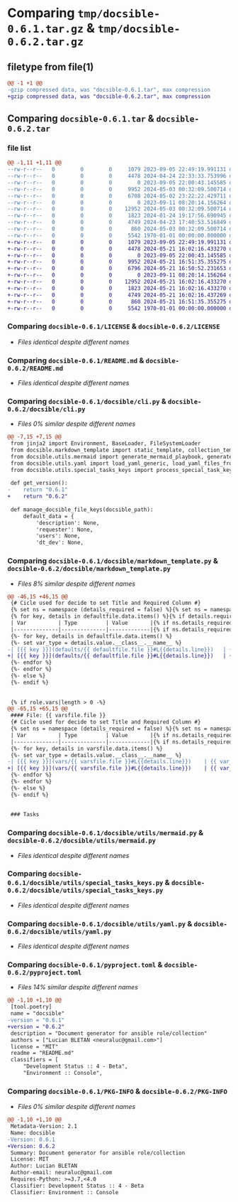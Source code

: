 # Comparing `tmp/docsible-0.6.1.tar.gz` & `tmp/docsible-0.6.2.tar.gz`

## filetype from file(1)

```diff
@@ -1 +1 @@
-gzip compressed data, was "docsible-0.6.1.tar", max compression
+gzip compressed data, was "docsible-0.6.2.tar", max compression
```

## Comparing `docsible-0.6.1.tar` & `docsible-0.6.2.tar`

### file list

```diff
@@ -1,11 +1,11 @@
--rw-r--r--   0        0        0     1079 2023-09-05 22:49:19.991131 docsible-0.6.1/LICENSE
--rw-r--r--   0        0        0     4478 2024-04-24 22:33:33.753996 docsible-0.6.1/README.md
--rw-r--r--   0        0        0        0 2023-09-05 22:00:43.145585 docsible-0.6.1/docsible/__init__.py
--rw-r--r--   0        0        0     9952 2024-05-03 00:32:09.500714 docsible-0.6.1/docsible/cli.py
--rw-r--r--   0        0        0     6708 2024-05-02 23:22:22.429711 docsible-0.6.1/docsible/markdown_template.py
--rw-r--r--   0        0        0        0 2023-09-11 08:20:14.156264 docsible-0.6.1/docsible/utils/__init__.py
--rw-r--r--   0        0        0    12952 2024-05-03 00:32:09.500714 docsible-0.6.1/docsible/utils/mermaid.py
--rw-r--r--   0        0        0     1823 2024-01-24 19:17:56.690945 docsible-0.6.1/docsible/utils/special_tasks_keys.py
--rw-r--r--   0        0        0     4749 2024-04-23 17:40:53.516849 docsible-0.6.1/docsible/utils/yaml.py
--rw-r--r--   0        0        0      860 2024-05-03 00:32:09.500714 docsible-0.6.1/pyproject.toml
--rw-r--r--   0        0        0     5542 1970-01-01 00:00:00.000000 docsible-0.6.1/PKG-INFO
+-rw-r--r--   0        0        0     1079 2023-09-05 22:49:19.991131 docsible-0.6.2/LICENSE
+-rw-r--r--   0        0        0     4478 2024-05-21 16:02:16.433270 docsible-0.6.2/README.md
+-rw-r--r--   0        0        0        0 2023-09-05 22:00:43.145585 docsible-0.6.2/docsible/__init__.py
+-rw-r--r--   0        0        0     9952 2024-05-21 16:51:35.355275 docsible-0.6.2/docsible/cli.py
+-rw-r--r--   0        0        0     6796 2024-05-21 16:50:52.231653 docsible-0.6.2/docsible/markdown_template.py
+-rw-r--r--   0        0        0        0 2023-09-11 08:20:14.156264 docsible-0.6.2/docsible/utils/__init__.py
+-rw-r--r--   0        0        0    12952 2024-05-21 16:02:16.433270 docsible-0.6.2/docsible/utils/mermaid.py
+-rw-r--r--   0        0        0     1823 2024-05-21 16:02:16.433270 docsible-0.6.2/docsible/utils/special_tasks_keys.py
+-rw-r--r--   0        0        0     4749 2024-05-21 16:02:16.437269 docsible-0.6.2/docsible/utils/yaml.py
+-rw-r--r--   0        0        0      860 2024-05-21 16:51:35.355275 docsible-0.6.2/pyproject.toml
+-rw-r--r--   0        0        0     5542 1970-01-01 00:00:00.000000 docsible-0.6.2/PKG-INFO
```

### Comparing `docsible-0.6.1/LICENSE` & `docsible-0.6.2/LICENSE`

 * *Files identical despite different names*

### Comparing `docsible-0.6.1/README.md` & `docsible-0.6.2/README.md`

 * *Files identical despite different names*

### Comparing `docsible-0.6.1/docsible/cli.py` & `docsible-0.6.2/docsible/cli.py`

 * *Files 0% similar despite different names*

```diff
@@ -7,15 +7,15 @@
 from jinja2 import Environment, BaseLoader, FileSystemLoader 
 from docsible.markdown_template import static_template, collection_template
 from docsible.utils.mermaid import generate_mermaid_playbook, generate_mermaid_role_tasks_per_file
 from docsible.utils.yaml import load_yaml_generic, load_yaml_files_from_dir_custom, get_task_commensts
 from docsible.utils.special_tasks_keys import process_special_task_keys
 
 def get_version():
-    return "0.6.1"
+    return "0.6.2"
 
 def manage_docsible_file_keys(docsible_path):
     default_data = {
         'description': None,
         'requester': None,
         'users': None,
         'dt_dev': None,
```

### Comparing `docsible-0.6.1/docsible/markdown_template.py` & `docsible-0.6.2/docsible/markdown_template.py`

 * *Files 8% similar despite different names*

```diff
@@ -46,15 +46,15 @@
 {# Cicle used for decide to set Title and Required Column #}
 {% set ns = namespace (details_required = false) %}{% set ns = namespace (details_title = false) %}
 {% for key, details in defaultfile.data.items() %}{% if details.required is not none %}{% set ns.details_required = true %}{% endif %}{% if details.title is not none %}{% set ns.details_title = true %}{% endif %}{% endfor %}
 | Var          | Type         | Value       |{% if ns.details_required %}Required    |{% endif %}{% if ns.details_title %} Title       |{% endif %}
 |--------------|--------------|-------------|{% if ns.details_required %}-------------|{% endif %}{% if ns.details_title %}-------------|{% endif %}
 {%- for key, details in defaultfile.data.items() %}
 {%- set var_type = details.value.__class__.__name__ %}
-| [{{ key }}](defaults/{{ defaultfile.file }}#L{{details.line}})   | {{ var_type }}   | {{ details.value }}  | {% if ns.details_required %} {{ details.required }}  |{% endif %} {% if ns.details_title %} {{ details.title }} |{% endif %}
+| [{{ key }}](defaults/{{ defaultfile.file }}#L{{details.line}})   | {{ var_type }}   | `{{ details.value | replace('|', '\|') }}`  | {% if ns.details_required %} {{ details.required }}  |{% endif %} {% if ns.details_title %} {{ details.title | replace('|', '\|') }} |{% endif %}
 {%- endfor %}
 {%- endfor %}
 {%- else %}
 {%- endif %}
 
 
 {% if role.vars|length > 0 -%}
@@ -65,15 +65,15 @@
 #### File: {{ varsfile.file }}
 {# Cicle used for decide to set Title and Required Column #}
 {% set ns = namespace (details_required = false) %}{% set ns = namespace (details_title = false) %}{% for key, details in varsfile.data.items() %}{% if details.required is not none %}{% set ns.details_required = true %}{% endif %}{% if details.title is not none %}{% set ns.details_title = true %}{% endif %}{% endfor %}
 | Var          | Type         | Value       |{% if ns.details_required %} Required    |{% endif %}{% if ns.details_title %} Title       |{% endif %}
 |--------------|--------------|-------------|{% if ns.details_required %}-------------|{% endif %}{% if ns.details_title %}-------------|{% endif %}
 {%- for key, details in varsfile.data.items() %}
 {%- set var_type = details.value.__class__.__name__ %}
-| [{{ key }}](vars/{{ varsfile.file }}#L{{details.line}})    | {{ var_type }}   | {{ details.value }}  |{% if ns.details_required %} {{ details.required }} |{% endif %}{% if ns.details_title %} {{ details.title }} |{% endif %}
+| [{{ key }}](vars/{{ varsfile.file }}#L{{details.line}})    | {{ var_type }}   | `{{ details.value | replace('|', '\|') }}`  |{% if ns.details_required %} {{ details.required }} |{% endif %}{% if ns.details_title %} {{ details.title | replace('|', '\|') }} |{% endif %}
 {%- endfor %}
 {%- endfor %}
 {%- else %}
 {%- endif %}
 
 
 ### Tasks
```

### Comparing `docsible-0.6.1/docsible/utils/mermaid.py` & `docsible-0.6.2/docsible/utils/mermaid.py`

 * *Files identical despite different names*

### Comparing `docsible-0.6.1/docsible/utils/special_tasks_keys.py` & `docsible-0.6.2/docsible/utils/special_tasks_keys.py`

 * *Files identical despite different names*

### Comparing `docsible-0.6.1/docsible/utils/yaml.py` & `docsible-0.6.2/docsible/utils/yaml.py`

 * *Files identical despite different names*

### Comparing `docsible-0.6.1/pyproject.toml` & `docsible-0.6.2/pyproject.toml`

 * *Files 14% similar despite different names*

```diff
@@ -1,10 +1,10 @@
 [tool.poetry]
 name = "docsible"
-version = "0.6.1"
+version = "0.6.2"
 description = "Document generator for ansible role/collection"
 authors = ["Lucian BLETAN <neuraluc@gmail.com>"]
 license = "MIT"
 readme = "README.md"
 classifiers = [
     "Development Status :: 4 - Beta",
     "Environment :: Console",
```

### Comparing `docsible-0.6.1/PKG-INFO` & `docsible-0.6.2/PKG-INFO`

 * *Files 0% similar despite different names*

```diff
@@ -1,10 +1,10 @@
 Metadata-Version: 2.1
 Name: docsible
-Version: 0.6.1
+Version: 0.6.2
 Summary: Document generator for ansible role/collection
 License: MIT
 Author: Lucian BLETAN
 Author-email: neuraluc@gmail.com
 Requires-Python: >=3.7,<4.0
 Classifier: Development Status :: 4 - Beta
 Classifier: Environment :: Console
```

